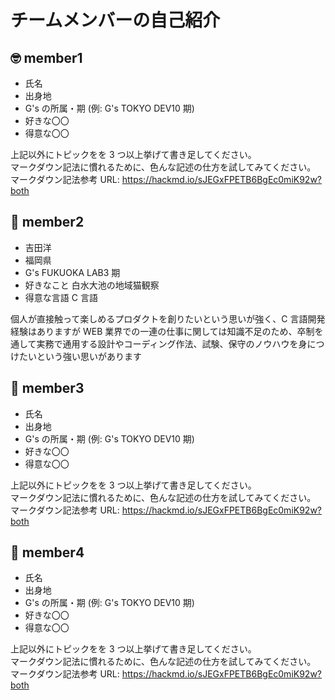 # チームメンバーの自己紹介

## 🤓 member1

- 氏名
- 出身地
- G's の所属・期 (例: G's TOKYO DEV10 期)
- 好きな〇〇
- 得意な〇〇

上記以外にトピックをを 3 つ以上挙げて書き足してください。  
マークダウン記法に慣れるために、色んな記述の仕方を試してみてください。  
マークダウン記法参考 URL: https://hackmd.io/sJEGxFPETB6BgEc0miK92w?both

## 😬 member2

- 吉田洋
- 福岡県
- G's FUKUOKA LAB3 期
- 好きなこと 白水大池の地域猫観察
- 得意な言語 C 言語

個人が直接触って楽しめるプロダクトを創りたいという思いが強く、C 言語開発経験はありますが WEB 業界での一連の仕事に関しては知識不足のため、卒制を通して実務で通用する設計やコーディング作法、試験、保守のノウハウを身につけたいという強い思いがあります

## 🥴 member3

- 氏名
- 出身地
- G's の所属・期 (例: G's TOKYO DEV10 期)
- 好きな〇〇
- 得意な〇〇

上記以外にトピックをを 3 つ以上挙げて書き足してください。  
マークダウン記法に慣れるために、色んな記述の仕方を試してみてください。  
マークダウン記法参考 URL: https://hackmd.io/sJEGxFPETB6BgEc0miK92w?both

## 🤩 member4

- 氏名
- 出身地
- G's の所属・期 (例: G's TOKYO DEV10 期)
- 好きな〇〇
- 得意な〇〇

上記以外にトピックをを 3 つ以上挙げて書き足してください。  
マークダウン記法に慣れるために、色んな記述の仕方を試してみてください。  
マークダウン記法参考 URL: https://hackmd.io/sJEGxFPETB6BgEc0miK92w?both
